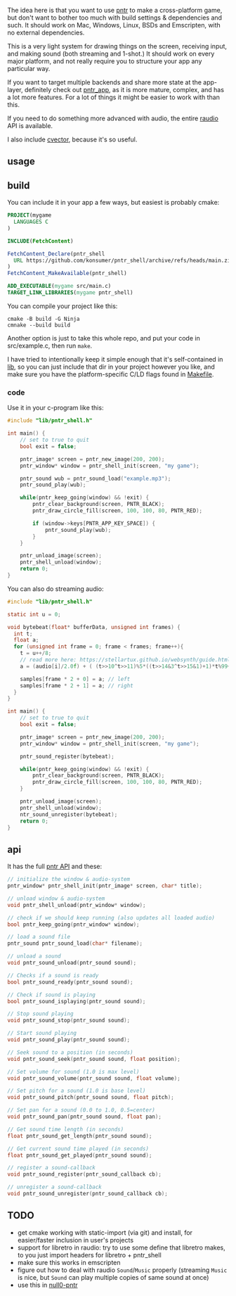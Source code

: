The idea here is that you want to use [pntr](https://github.com/robloach/pntr) to make a cross-platform game, but don't want to bother too much with build settings & dependencies and such. It should work on Mac, Windows, Linux, BSDs and Emscripten, with no external dependencies.

This is a very light system for drawing things on the screen, receiving input, and making sound (both streaming and 1-shot.) It should work on every major platform, and not really require you to structure your app any particular way.

If you want to target multiple backends and share more state at the app-layer, definitely check out [pntr_app](https://github.com/robloach/pntr_app), as it is more mature, complex, and has a lot more features. For a lot of things it might be easier to work with than this.

If you need to do something more advanced with audio, the entire [raudio](https://github.com/raysan5/raudio) API is available.

I also include [cvector](https://github.com/eteran/c-vector), because it's so useful.

## usage

## build

You can include it in your app a few ways, but easiest is probably cmake:

```cmake
PROJECT(mygame
  LANGUAGES C
)

INCLUDE(FetchContent)

FetchContent_Declare(pntr_shell
  URL https://github.com/konsumer/pntr_shell/archive/refs/heads/main.zip
)
FetchContent_MakeAvailable(pntr_shell)

ADD_EXECUTABLE(mygame src/main.c)
TARGET_LINK_LIBRARIES(mygame pntr_shell)
```

You can compile your project like this:

```
cmake -B build -G Ninja
cmnake --build build
```

Another option is just to take this whole repo, and put your code in src/example.c, then run `make`.

I have tried to intentionally keep it simple enough that it's self-contained in [lib](src/lib), so you can just include that dir in your project however you like, and make sure you have the platform-specific C/LD flags found in [Makefile](Makefile).

### code


Use it in your c-program like this:

```c
#include "lib/pntr_shell.h"

int main() {
    // set to true to quit
    bool exit = false;

    pntr_image* screen = pntr_new_image(200, 200);
    pntr_window* window = pntr_shell_init(screen, "my game");

    pntr_sound wub = pntr_sound_load("example.mp3");
    pntr_sound_play(wub);

    while(pntr_keep_going(window) && !exit) {
        pntr_clear_background(screen, PNTR_BLACK);
        pntr_draw_circle_fill(screen, 100, 100, 80, PNTR_RED);

        if (window->keys[PNTR_APP_KEY_SPACE]) {
            pntr_sound_play(wub);
        }
    }

    pntr_unload_image(screen);
    pntr_shell_unload(window);
    return 0;
}

```

You can also do streaming audio:

```c
#include "lib/pntr_shell.h"

static int u = 0;

void bytebeat(float* bufferData, unsigned int frames) {
  int t;
  float a;
  for (unsigned int frame = 0; frame < frames; frame++){
    t = u++/8;
    // read more here: https://stellartux.github.io/websynth/guide.html
    a = (audio[i]/2.0f) + ( (t>>10^t>>11)%5*((t>>14&3^t>>15&1)+1)*t%99+((3+(t>>14&3)-(t>>16&1))/3*t%99&64) / 2048.0f);

    samples[frame * 2 + 0] = a; // left
    samples[frame * 2 + 1] = a; // right
  }
}

int main() {
    // set to true to quit
    bool exit = false;

    pntr_image* screen = pntr_new_image(200, 200);
    pntr_window* window = pntr_shell_init(screen, "my game");

    pntr_sound_register(bytebeat);

    while(pntr_keep_going(window) && !exit) {
        pntr_clear_background(screen, PNTR_BLACK);
        pntr_draw_circle_fill(screen, 100, 100, 80, PNTR_RED);
    }

    pntr_unload_image(screen);
    pntr_shell_unload(window);
    ntr_sound_unregister(bytebeat);
    return 0;
}
```


## api
It has the full [pntr API](https://github.com/RobLoach/pntr) and these:

```c
// initialize the window & audio-system
pntr_window* pntr_shell_init(pntr_image* screen, char* title);

// unload window & audio-system
void pntr_shell_unload(pntr_window* window);

// check if we should keep running (also updates all loaded audio)
bool pntr_keep_going(pntr_window* window);

// load a sound file
pntr_sound pntr_sound_load(char* filename);

// unload a sound
void pntr_sound_unload(pntr_sound sound);

// Checks if a sound is ready
bool pntr_sound_ready(pntr_sound sound);

// Check if sound is playing
bool pntr_sound_isplaying(pntr_sound sound);

// Stop sound playing
void pntr_sound_stop(pntr_sound sound);

// Start sound playing
void pntr_sound_play(pntr_sound sound);

// Seek sound to a position (in seconds)
void pntr_sound_seek(pntr_sound sound, float position);

// Set volume for sound (1.0 is max level)
void pntr_sound_volume(pntr_sound sound, float volume);

// Set pitch for a sound (1.0 is base level)
void pntr_sound_pitch(pntr_sound sound, float pitch);

// Set pan for a sound (0.0 to 1.0, 0.5=center)
void pntr_sound_pan(pntr_sound sound, float pan);

// Get sound time length (in seconds)
float pntr_sound_get_length(pntr_sound sound);

// Get current sound time played (in seconds)
float pntr_sound_get_played(pntr_sound sound);

// register a sound-callback
void pntr_sound_register(pntr_sound_callback cb);

// unregister a sound-callback
void pntr_sound_unregister(pntr_sound_callback cb);
```


## TODO

- get cmake working with static-import (via git) and install, for easier/faster inclusion in user's projects
- support for libretro in raudio: try to use some define that libretro makes, to you just import headers for libretro + pntr_shell
- make sure this works in emscripten
- figure out how to deal with raudio `Sound`/`Music` properly (streaming `Music` is nice, but `Sound` can play multiple copies of same sound at once)
- use this in [null0-pntr](https://github.com/konsumer/null0-pntr)
